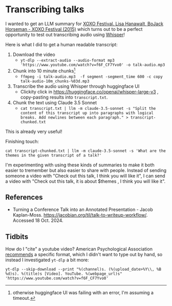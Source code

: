 # Transcribing talks

I wanted to get an LLM summary for
[XOXO Festival. Lisa Hanawalt, BoJack Horseman - XOXO Festival (2015)](https://www.youtube.com/watch?v=f6F_CF7Yvo0)
which turns out to be a perfect opportunity to test out transcribing audio using
[Whisper](https://en.wikipedia.org/wiki/Whisper_%28speech_recognition_system%29)!

Here is what I did to get a human readable transcript:

1. Download the video
   * `yt-dlp --extract-audio --audio-format mp3 'https://www.youtube.com/watch?v=f6F_CF7Yvo0' -o talk-audio.mp3`
2. Chunk into 10 minute chunks[^1]
   * `ffmpeg -i talk-audio.mp3  -f segment -segment_time 600 -c copy talk-audio-10m_chunks-%03d.mp3`
3. Transcribe the audio using Whisper through huggingface UI
   * Clickity click in https://huggingface.co/openai/whisper-large-v3 ,
     copy-pasting results into `transcript.txt`.
4. Chunk the text using Claude 3.5 Sonnet
   * `cat transcript.txt | llm -m claude-3.5-sonnet -s "Split the content of this transcript up into paragraphs with logical breaks. Add newlines between each paragraph." > transcript-chunked.txt`

This is already very useful!

Finishing touch:

`cat transcript-chunked.txt | llm -m claude-3.5-sonnet -s 'What are the themes in the given transcript of a talk?'`

I'm experimenting with using these kinds of summaries to make it both
easier to tremember but also easier to share with people.
Instead of sending someone a video with "Check out this talk, I think you will like it",
I can send a video with "Check out this talk, it is about $themes , I think you will like it".

## References

* Turning a Conference Talk into an Annotated Presentation - Jacob Kaplan-Moss.
  https://jacobian.org/til/talk-to-writeup-workflow/. Accessed 18 Oct. 2024.

## Tidbits

How do I "cite" a youtube video? American Psychological Association
[recommends](https://apastyle.apa.org/style-grammar-guidelines/references/examples/youtube-references)
a specific format, which I didn't want to type out by hand, so instead I investigated
`yt-dlp` a bit more:

`yt-dlp --skip-download --print "%(channel)s. (%(upload_date>%Y\\, %B %d)s). %(title)s [Video]. YouTube. %(webpage_url)s" 'https://www.youtube.com/watch?v=f6F_CF7Yvo0'`

[^1]: otherwise huggingface UI was failing with an error, I'm assuming a timeout.
